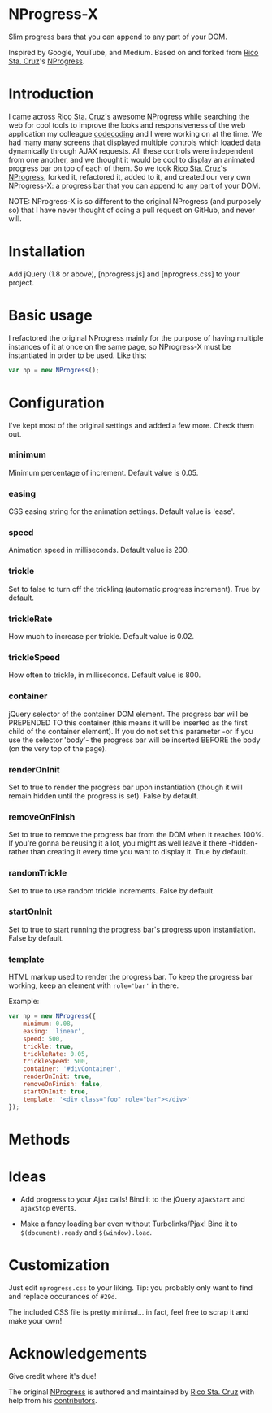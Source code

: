 NProgress-X
===========

Slim progress bars that you can append to any part of your DOM.

Inspired by Google, YouTube, and Medium. Based on and forked from [Rico Sta. Cruz](http://ricostacruz.com)'s [NProgress](http://github.com/rstacruz).


# Introduction
I came across [Rico Sta. Cruz](http://ricostacruz.com)'s awesome [NProgress](http://github.com/rstacruz) while searching the web for cool tools to improve the 
looks and responsiveness of the web application my colleague [codecoding](http://github.com/codecoding) and I were working on at the time. 
We had many many screens that displayed multiple controls which loaded data dynamically through AJAX requests. All these controls were
independent from one another, and we thought it would be cool to display an animated progress bar on top of each of them. So we took 
[Rico Sta. Cruz](http://ricostacruz.com)'s [NProgress](http://github.com/rstacruz), forked it, refactored it, added to it, and created our very own 
NProgress-X: a progress bar that you can append to any part of your DOM.

NOTE: NProgress-X is so different to the original NProgress (and purposely so) that I have never thought of doing a pull request on GitHub, and never will.


# Installation
Add jQuery (1.8 or above), [nprogress.js] and [nprogress.css] to your project.


# Basic usage
I refactored the original NProgress mainly for the purpose of having multiple instances of it at once on the same page, so NProgress-X must be instantiated in order to be used. Like this:

```javascript
var np = new NProgress();
```


# Configuration
I've kept most of the original settings and added a few more. Check them out.

### minimum
Minimum percentage of increment. Default value is 0.05.

### easing
CSS easing string for the animation settings. Default value is 'ease'.

### speed
Animation speed in milliseconds. Default value is 200.

### trickle
Set to false to turn off the trickling (automatic progress increment). True by default.

### trickleRate
How much to increase per trickle. Default value is 0.02.

### trickleSpeed
How often to trickle, in milliseconds. Default value is 800.

### container
jQuery selector of the container DOM element. The progress bar will be PREPENDED TO this container (this means it will be inserted as the first child of the container element). 
If you do not set this parameter -or if you use the selector 'body'- the progress bar will be inserted BEFORE the body (on the very top of the page).

### renderOnInit
Set to true to render the progress bar upon instantiation (though it will remain hidden until the progress is set). False by default.

### removeOnFinish
Set to true to remove the progress bar from the DOM when it reaches 100%. If you're gonna be reusing it a lot, you might as well leave it there -hidden- rather than creating it
every time you want to display it. True by default.

### randomTrickle
Set to true to use random trickle increments. False by default.

### startOnInit
Set to true to start running the progress bar's progress upon instantiation. False by default.

### template
HTML markup used to render the progress bar. To keep the progress bar working, keep an element with `role='bar'` in there.


Example:
```javascript
var np = new NProgress({
	minimum: 0.08,
	easing: 'linear',
	speed: 500,
	trickle: true,
	trickleRate: 0.05,
	trickleSpeed: 500,
	container: '#divContainer',
	renderOnInit: true,
	removeOnFinish: false,
	startOnInit: true,
	template: '<div class="foo" role="bar"></div>'
});
```

# Methods



# Ideas
 * Add progress to your Ajax calls! Bind it to the jQuery `ajaxStart` and
 `ajaxStop` events.

 * Make a fancy loading bar even without Turbolinks/Pjax! Bind it to
 `$(document).ready` and `$(window).load`.


# Customization
Just edit `nprogress.css` to your liking. Tip: you probably only want to find
and replace occurances of `#29d`.

The included CSS file is pretty minimal... in fact, feel free to scrap it and
make your own!


# Acknowledgements
Give credit where it's due!

The original [NProgress](http://github.com/rstacruz) is authored and maintained by [Rico Sta. Cruz](http://ricostacruz.com) with help from 
his [contributors](http://github.com/rstacruz/nprogress/contributors).
